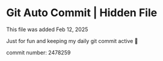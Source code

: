 # Git Auto Commit | Hidden File

This file was added Feb 12, 2025

Just for fun and keeping my daily git commit active 🤪

commit number: 2478259
